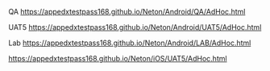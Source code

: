 QA  https://appedxtestpass168.github.io/Neton/Android/QA/AdHoc.html

UAT5 https://appedxtestpass168.github.io/Neton/Android/UAT5/AdHoc.html

Lab https://appedxtestpass168.github.io/Neton/Android/LAB/AdHoc.html

   https://appedxtestpass168.github.io/Neton/iOS/UAT5/AdHoc.html

